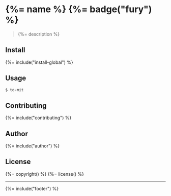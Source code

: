 # {%= name %} {%= badge("fury") %}

> {%= description %}

## Install
{%= include("install-global") %}

## Usage

```sh
$ to-mit
```

## Contributing
{%= include("contributing") %}

## Author
{%= include("author") %}

## License
{%= copyright() %}
{%= license() %}

***

{%= include("footer") %}
